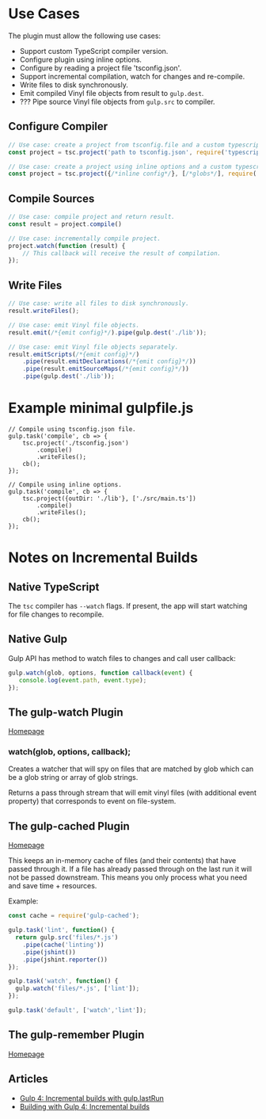 # Use Cases

The plugin must allow the following use cases:

* Support custom TypeScript compiler version.
* Configure plugin using inline options.
* Configure by reading a project file 'tsconfig.json'.
* Support incremental compilation, watch for changes and re-compile.
* Write files to disk synchronously.
* Emit compiled Vinyl file objects from result to `gulp.dest`.
* ??? Pipe source Vinyl file objects from `gulp.src` to compiler.

## Configure Compiler

```javascript
// Use case: create a project from tsconfig.file and a custom typescript version.
const project = tsc.project('path to tsconfig.json', require('typescript'));

// Use case: create a project using inline options and a custom typescript version.
const project = tsc.project({/*inline config*/}, [/*globs*/], require('typescript'));
```

## Compile Sources

```javascript
// Use case: compile project and return result.
const result = project.compile()

// Use case: incrementally compile project.
project.watch(function (result) {
    // This callback will receive the result of compilation.
});
```

## Write Files

```javascript
// Use case: write all files to disk synchronously.
result.writeFiles();

// Use case: emit Vinyl file objects.
result.emit(/*{emit config}*/).pipe(gulp.dest('./lib'));

// Use case: emit Vinyl file objects separately.
result.emitScripts(/*{emit config}*/)
    .pipe(result.emitDeclarations(/*{emit config}*/))
    .pipe(result.emitSourceMaps(/*{emit config}*/))
    .pipe(gulp.dest('./lib'));
```

# Example minimal gulpfile.js

```
// Compile using tsconfig.json file.
gulp.task('compile', cb => {
    tsc.project('./tsconfig.json')
        .compile()
        .writeFiles();
    cb();
});

// Compile using inline options.
gulp.task('compile', cb => {
    tsc.project({outDir: './lib'}, ['./src/main.ts'])
        .compile()
        .writeFiles();
    cb();
});
```

# Notes on Incremental Builds

## Native TypeScript

The `tsc` compiler has `--watch` flags. If present, the app will start watching for file changes
to recompile. 

## Native Gulp

Gulp API has method to watch files to changes and call user callback:

```javascript
gulp.watch(glob, options, function callback(event) {
   console.log(event.path, event.type);
});
```

## The gulp-watch Plugin

[Homepage](https://www.npmjs.com/package/gulp-watch)

### watch(glob, options, callback);

Creates a watcher that will spy on files that are matched by glob which can be a glob string or array of glob strings.

Returns a pass through stream that will emit vinyl files (with additional event property) that corresponds to event on file-system.

## The gulp-cached Plugin

[Homepage](https://github.com/contra/gulp-cached)  

This keeps an in-memory cache of files (and their contents) that have passed through it. 
If a file has already passed through on the last run it will not be passed downstream. 
This means you only process what you need and save time + resources.

Example:

```javascript
const cache = require('gulp-cached');

gulp.task('lint', function() {
  return gulp.src('files/*.js')
    .pipe(cache('linting'))
    .pipe(jshint())
    .pipe(jshint.reporter())
});

gulp.task('watch', function() {
  gulp.watch('files/*.js', ['lint']);
});

gulp.task('default', ['watch','lint']);
```

## The gulp-remember Plugin

[Homepage](https://github.com/ahaurw01/gulp-remember)  

## Articles

* [Gulp 4: Incremental builds with gulp.lastRun](http://fettblog.eu/gulp-4-incremental-builds/)
* [Building with Gulp 4: Incremental builds](http://blog.reactandbethankful.com/posts/2015/05/01/building-with-gulp-4-part-4-incremental-builds/)
